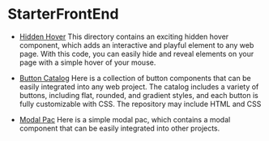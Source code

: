 # StarterFrontEnd

- [Hidden Hover](https://srhiulli.github.io/StarterFrontEnd/HiddenHover/)
This directory contains an exciting hidden hover component, which adds an interactive and playful element to any web page. With this code, you can easily hide and reveal elements on your page with a simple hover of your mouse. 


- [Button Catalog](https://srhiulli.github.io/StarterFrontEnd/buttonCatalog/)
Here is a collection of button components that can be easily integrated into any web project. The catalog includes a variety of buttons, including flat, rounded, and gradient styles, and each button is fully customizable with CSS. The repository may include HTML and CSS


- [Modal Pac](https://srhiulli.github.io/StarterFrontEnd/modalPac/)
Here is a simple modal pac, which contains a modal component that can be easily integrated into other projects. 
